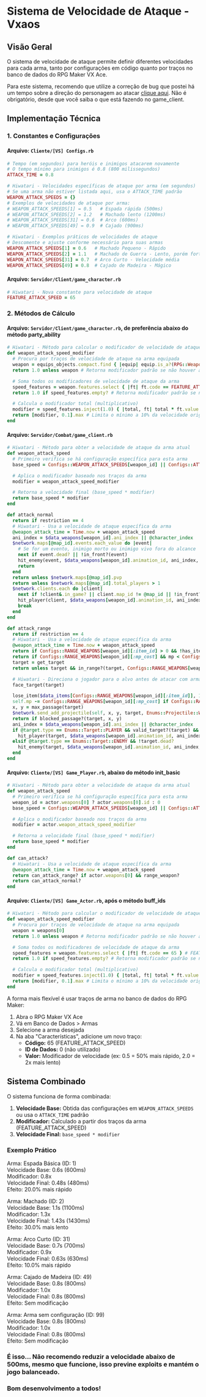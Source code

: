 # Sistema de Velocidade de Ataque - Vxaos

## Visão Geral

O sistema de velocidade de ataque permite definir diferentes velocidades para cada arma, tanto por configurações em código quanto por traços no banco de dados do RPG Maker VX Ace.

Para este sistema, recomendo que utilize a correção de bug que postei há um tempo sobre a direção do personagem ao atacar [clique aqui](https://aldeiarpgbr.forumeiros.com/t15144-bug-fix-atacar-em-direcao-ao-alvo#112023). Não é obrigatório, desde que você saiba o que está fazendo no game_client.

## Implementação Técnica

### 1. Constantes e Configurações

#### Arquivo: `Cliente/[VS] Configs.rb`

```ruby
# Tempo (em segundos) para heróis e inimigos atacarem novamente
# O tempo mínimo para inimigos é 0.8 (800 milissegundos)
ATTACK_TIME = 0.8

# Hiwatari - Velocidades específicas de ataque por arma (em segundos)
# Se uma arma não estiver listada aqui, usa o ATTACK_TIME padrão
WEAPON_ATTACK_SPEEDS = {}
# Exemplos de velocidades de ataque por arma:
# WEAPON_ATTACK_SPEEDS[1] = 0.5   # Espada rápida (500ms)
# WEAPON_ATTACK_SPEEDS[2] = 1.2   # Machado lento (1200ms)
# WEAPON_ATTACK_SPEEDS[31] = 0.6  # Arco (600ms)
# WEAPON_ATTACK_SPEEDS[49] = 0.9  # Cajado (900ms)

# Hiwatari - Exemplos práticos de velocidades de ataque
# Descomente e ajuste conforme necessário para suas armas
WEAPON_ATTACK_SPEEDS[1] = 0.6   # Machado Pequeno - Rápido
WEAPON_ATTACK_SPEEDS[2] = 1.1   # Machado de Guerra - Lento, porém forte
WEAPON_ATTACK_SPEEDS[31] = 0.7  # Arco Curto - Velocidade média
WEAPON_ATTACK_SPEEDS[49] = 0.8  # Cajado de Madeira - Mágico
```

#### Arquivo: `Servidor/Client/game_character.rb`

```ruby
# Hiwatari - Nova constante para velocidade de ataque
FEATURE_ATTACK_SPEED = 65
```

### 2. Métodos de Cálculo

#### Arquivo: `Servidor/Client/game_character.rb`, de preferência abaixo do método party_ability

```ruby
# Hiwatari - Método para calcular o modificador de velocidade de ataque baseado nos traços da arma
def weapon_attack_speed_modifier
  # Procura por traços de velocidade de ataque na arma equipada
  weapon = equips_objects.compact.find { |equip| equip.is_a?(RPG::Weapon) }
  return 1.0 unless weapon # Retorna modificador padrão se não houver arma

  # Soma todos os modificadores de velocidade de ataque da arma
  speed_features = weapon.features.select { |ft| ft.code == FEATURE_ATTACK_SPEED }
  return 1.0 if speed_features.empty? # Retorna modificador padrão se não houver traços de velocidade

  # Calcula o modificador total (multiplicativo)
  modifier = speed_features.inject(1.0) { |total, ft| total * ft.value }
  return [modifier, 0.1].max # Limita o mínimo a 10% da velocidade original
end
```

#### Arquivo: `Servidor/Combat/game_client.rb`

```ruby
# Hiwatari - Método para obter a velocidade de ataque da arma atual
def weapon_attack_speed
  # Primeiro verifica se há configuração específica para esta arma
  base_speed = Configs::WEAPON_ATTACK_SPEEDS[weapon_id] || Configs::ATTACK_TIME

  # Aplica o modificador baseado nos traços da arma
  modifier = weapon_attack_speed_modifier

  # Retorna a velocidade final (base_speed * modifier)
  return base_speed * modifier
end

def attack_normal
  return if restriction == 4
  # Hiwatari - Usa a velocidade de ataque específica da arma
  @weapon_attack_time = Time.now + weapon_attack_speed
  ani_index = $data_weapons[weapon_id].ani_index || @character_index
  $network.maps[@map_id].events.each_value do |event|
    # Se for um evento, inimigo morto ou inimigo vivo fora do alcance
    next if event.dead? || !in_front?(event)
    hit_enemy(event, $data_weapons[weapon_id].animation_id, ani_index, $data_skills[attack_skill_id])
    return
  end
  return unless $network.maps[@map_id].pvp
  return unless $network.maps[@map_id].total_players > 1
  $network.clients.each do |client|
    next if !client&.in_game? || client.map_id != @map_id || !in_front?(client) || client.admin? || protection_level?(client)
    hit_player(client, $data_weapons[weapon_id].animation_id, ani_index, $data_skills[attack_skill_id])
    break
  end
end

def attack_range
  return if restriction == 4
  # Hiwatari - Usa a velocidade de ataque específica da arma
  @weapon_attack_time = Time.now + weapon_attack_speed
  return if Configs::RANGE_WEAPONS[weapon_id][:item_id] > 0 && !has_item?($data_items[Configs::RANGE_WEAPONS[weapon_id][:item_id]])
  return if Configs::RANGE_WEAPONS[weapon_id][:mp_cost] && mp < Configs::RANGE_WEAPONS[weapon_id][:mp_cost]
  target = get_target
  return unless target && in_range?(target, Configs::RANGE_WEAPONS[weapon_id][:range])

  # Hiwatari - Direciona o jogador para o alvo antes de atacar com arma de alcance
  face_target(target)

  lose_item($data_items[Configs::RANGE_WEAPONS[weapon_id][:item_id]], 1) if Configs::RANGE_WEAPONS[weapon_id][:item_id] > 0
  self.mp -= Configs::RANGE_WEAPONS[weapon_id][:mp_cost] if Configs::RANGE_WEAPONS[weapon_id][:mp_cost]
  x, y = max_passage(target)
  $network.send_add_projectile(self, x, y, target, Enums::Projectile::WEAPON, weapon_id)
  return if blocked_passage?(target, x, y)
  ani_index = $data_weapons[weapon_id].ani_index || @character_index
  if @target.type == Enums::Target::PLAYER && valid_target?(target) && $network.maps[@map_id].pvp && !target.admin? && !protection_level?(target)
    hit_player(target, $data_weapons[weapon_id].animation_id, ani_index, $data_skills[attack_skill_id])
  elsif @target.type == Enums::Target::ENEMY && !target.dead?
    hit_enemy(target, $data_weapons[weapon_id].animation_id, ani_index, $data_skills[attack_skill_id])
  end
end
```

#### Arquivo: `Cliente/[VS] Game_Player.rb`, abaixo do método init_basic

```ruby
# Hiwatari - Método para obter a velocidade de ataque da arma atual
def weapon_attack_speed
  # Primeiro verifica se há configuração específica para esta arma
  weapon_id = actor.weapons[0] ? actor.weapons[0].id : 0
  base_speed = Configs::WEAPON_ATTACK_SPEEDS[weapon_id] || Configs::ATTACK_TIME

  # Aplica o modificador baseado nos traços da arma
  modifier = actor.weapon_attack_speed_modifier

  # Retorna a velocidade final (base_speed * modifier)
  return base_speed * modifier
end

def can_attack?
  # Hiwatari - Usa a velocidade de ataque específica da arma
  @weapon_attack_time = Time.now + weapon_attack_speed
  return can_attack_range? if actor.weapons[0] && range_weapon?
  return can_attack_normal?
end
```

#### Arquivo: `Cliente/[VS] Game_Actor.rb`, após o método buff_ids

```ruby
# Hiwatari - Método para calcular o modificador de velocidade de ataque baseado nos traços da arma
def weapon_attack_speed_modifier
  # Procura por traços de velocidade de ataque na arma equipada
  weapon = weapons[0]
  return 1.0 unless weapon # Retorna modificador padrão se não houver arma

  # Soma todos os modificadores de velocidade de ataque da arma
  speed_features = weapon.features.select { |ft| ft.code == 65 } # FEATURE_ATTACK_SPEED
  return 1.0 if speed_features.empty? # Retorna modificador padrão se não houver traços de velocidade

  # Calcula o modificador total (multiplicativo)
  modifier = speed_features.inject(1.0) { |total, ft| total * ft.value }
  return [modifier, 0.1].max # Limita o mínimo a 10% da velocidade original
end
```

A forma mais flexível é usar traços de arma no banco de dados do RPG Maker:

1. Abra o RPG Maker VX Ace
2. Vá em Banco de Dados > Armas
3. Selecione a arma desejada
4. Na aba "Características", adicione um novo traço:
   - **Código:** 65 (FEATURE_ATTACK_SPEED)
   - **ID de Dados:** 0 (não utilizado)
   - **Valor:** Modificador de velocidade (ex: 0.5 = 50% mais rápido, 2.0 = 2x mais lento)

## Sistema Combinado

O sistema funciona de forma combinada:

1. **Velocidade Base:** Obtida das configurações em `WEAPON_ATTACK_SPEEDS` ou usa o `ATTACK_TIME` padrão
2. **Modificador:** Calculado a partir dos traços da arma (FEATURE_ATTACK_SPEED)
3. **Velocidade Final:** `base_speed * modifier`

### Exemplo Prático

Arma: Espada Básica (ID: 1)  
Velocidade Base: 0.6s (600ms)  
Modificador: 0.8x  
Velocidade Final: 0.48s (480ms)  
Efeito: 20.0% mais rápido

Arma: Machado (ID: 2)  
Velocidade Base: 1.1s (1100ms)  
Modificador: 1.3x  
Velocidade Final: 1.43s (1430ms)  
Efeito: 30.0% mais lento

Arma: Arco Curto (ID: 31)  
Velocidade Base: 0.7s (700ms)  
Modificador: 0.9x  
Velocidade Final: 0.63s (630ms)  
Efeito: 10.0% mais rápido

Arma: Cajado de Madeira (ID: 49)  
Velocidade Base: 0.8s (800ms)  
Modificador: 1.0x  
Velocidade Final: 0.8s (800ms)  
Efeito: Sem modificação

Arma: Arma sem configuração (ID: 99)  
Velocidade Base: 0.8s (800ms)  
Modificador: 1.0x  
Velocidade Final: 0.8s (800ms)  
Efeito: Sem modificação

### É isso... Não recomendo reduzir a velocidade abaixo de 500ms, mesmo que funcione, isso previne exploits e mantém o jogo balanceado.

### Bom desenvolvimento a todos! 